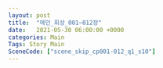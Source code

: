 ```yaml
---
layout: post
title:  "메인_회상_001~012장"
date:   2021-05-30 06:00:00 +0000
categories: Main
Tags: Story Main
SceneCode: ["scene_skip_cp001-012_q1_s10"]
---
```

